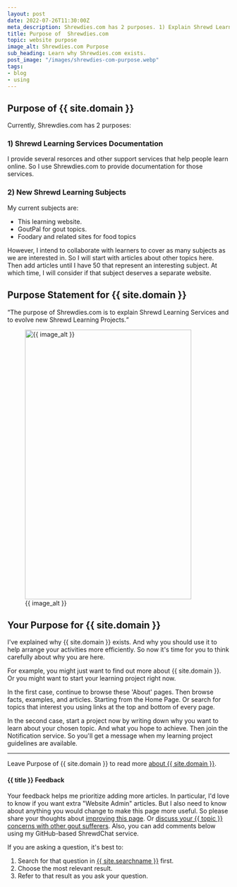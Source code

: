 ```yaml
---
layout: post
date: 2022-07-26T11:30:00Z
meta_description: Shrewdies.com has 2 purposes. 1) Explain Shrewd Learning Services. 2) Evolve new Shrewd Learning Subjects.
title: Purpose of  Shrewdies.com
topic: website purpose
image_alt: Shrewdies.com Purpose
sub_heading: Learn why Shrewdies.com exists. 
post_image: "/images/shrewdies-com-purpose.webp"
tags:
- blog
- using
---
```


<h2 id="intro">Purpose of {{ site.domain }}</h2>
    <p>Currently, Shrewdies.com has 2 purposes:</p>
<h3 id="docs">1) Shrewd Learning Services Documentation</h3>
<p>I provide several resorces and other support services that help people learn online. So I use Shrewdies.com to provide documentation for those services.</p>
<h3 id="subject">2) New Shrewd Learning Subjects</h3>
My current subjects are:<ul>
<li>This learning website.</li>
<li>GoutPal for gout topics.</li>
<li>Foodary and related sites for food topics</li>
</ul><p>However, I intend to collaborate with learners to cover as many subjects as we are interested in. So I will start with articles about other topics here. Then add articles until I have 50 that represent an interesting subject. At which time, I will consider if that subject deserves a separate website.</p>

<h2 id="statement">Purpose Statement for {{ site.domain }}</h2>
<q>The purpose of Shrewdies.com is to explain Shrewd Learning Services and to evolve new Shrewd Learning Projects.</q>

<figure id="image" class="inner">
<img src="{{ post_image }}" alt="{{ image_alt }}"  width="377" height="610">
  <figcaption>{{ image_alt }}</figcaption>
</figure>
<h2 id="next">Your Purpose for {{ site.domain }}</h2>
I've explained why {{ site.domain }} exists. And why you should use it to help arrange your activities more efficiently. So now it's time for you to think carefully about why you are here.

For example, you might just want to find out more about {{ site.domain }}. Or you might want to start your learning project right now.

In the first case, continue to browse these 'About' pages. Then browse facts, examples, and articles. Starting from the Home Page. Or search for topics that interest you using links at the top and bottom of every page.

In the second case, start a project now by writing down why you want to learn about your chosen topic. And what you hope to achieve. Then join the Notification service. So you'll get a message when my learning project guidelines are available.

<hr />
Leave Purpose of {{ site.domain }} to read more <a href="about-shrewdies-com">about {{ site.domain }}</a>.

<h4 id="feedback">{{ title }} Feedback</h4>
Your feedback helps me prioritize adding more articles. In particular, I'd love to know if you want extra "Website Admin" articles. But I also need to know about anything you would change to make this page more useful. So please share your thoughts about <a href="{{ site.social_links.github }}issues/new/choose">improving this page</a>. Or <a href="{{ site.social_links.github }}discussions">discuss your {{ topic }} concerns with other gout sufferers</a>. Also, you can add comments below using my GitHub-based ShrewdChat service.

If you are asking a question, it's best to:
1. Search for that question in <a href="{{ site.searchurl }}">{{ site.searchname }}</a> first.
2. Choose the most relevant result.
3. Refer to that result as you ask your question.
<script src="https://giscus.app/client.js"
        data-repo="kct2020/shrewdies-com-skeleventy"
        data-repo-id="R_kgDOHmS_Nw"
        data-mapping="number"
        data-term="8"
        data-reactions-enabled="1"
        data-emit-metadata="1"
        data-input-position="top"
        data-theme="preferred_color_scheme"
        data-lang="en"
        data-loading="lazy"
        crossorigin="anonymous"
        async>
</script>